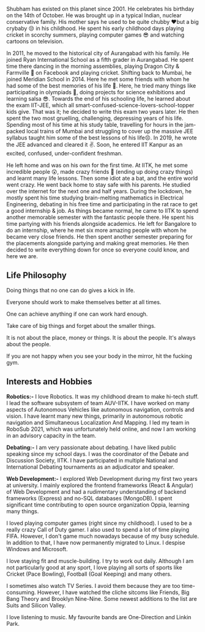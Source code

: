 
Shubham has existed on this planet since 2001. He celebrates his birthday on the 14th of October. He was brought up in a typical Indian, nuclear conservative family. His mother says he used to be quite chubby ♥but a big crybaby 😒 in his childhood. He spent his early childhood days playing cricket in scorchy summers, playing computer games 😎 and watching cartoons on television.

In 2011, he moved to the historical city of Aurangabad with his family. He joined Ryan International School as a fifth grader in Aurangabad. He spent time there dancing in the morning assemblies, playing Dragon City & Farmville 🤩 on Facebook and playing cricket. Shifting back to Mumbai, he joined Meridian School in 2014. Here he met some friends with whom he had some of the best memories of his life 🥰. Here, he tried many things like participating in olympiads 🤔, doing projects for science exhibitions and learning salsa 😎. Towards the end of his schooling life, he learned about the exam IIT-JEE, which all smart-confused-science-lovers-school-topper kids give. That was it; he decided to write this exam two years later. He then spent the two most gruelling, challenging, depressing years of his life. Spending most of his time at his study table, travelling for hours in the jam-packed local trains of Mumbai and struggling to cover up the massive JEE syllabus taught him some of the best lessons of his life😣. In 2019, he wrote the JEE advanced and cleared it ✌. Soon, he entered IIT Kanpur as an excited, confused, under-confident freshman.

He left home and was on his own for the first time. At IITK, he met some incredible people 😲, made crazy friends 🥳 (ending up doing crazy things) and learnt many life lessons. Then some idiot ate a bat, and the entire world went crazy. He went back home to stay safe with his parents. He studied over the internet for the next one and half years. During the lockdown, he mostly spent his time studying brain-melting mathematics in Electrical Engineering, debating in his free time and participating in the rat race to get a good internship & job. As things became normal, he came to IITK to spend another memorable semester with the fantastic people there. He spent his time partying with his friends alongside academics. He left for Bangalore to do an internship, where he met six more amazing people with whom he became very close friends. He then spent another semester preparing for the placements alongside partying and making great memories. He then decided to write everything down for once so everyone could know, and here we are. 

## Life Philosophy

Doing things that no one can do gives a kick in life.

Everyone should work to make themselves better at all times. 

One can achieve anything if one can work hard enough.

Take care of big things and forget about the smaller things.

It is not about the place, money or things. It is about the people. It's always about the people.

If you are not happy when you see your body in the mirror, hit the fucking gym.

## Interests and Hobbies

**Robotics:-** I love Robotics. It was my childhood dream to make hi-tech stuff. I lead the software subsystem of team AUV-IITK. I have worked on many aspects of Autonomous Vehicles like autonomous navigation, controls and vision. I have learnt many new things, primarily in autonomous robotic navigation and Simultaneous Localization And Mapping. I led my team in RoboSub 2021, which was unfortunately held online, and now I am working in an advisory capacity in the team.

**Debating:-** I am very passionate about debating. I have liked public speaking since my school days. I was the coordinator of the Debate and Discussion Society, IITK. I have participated in multiple National and International Debating tournaments as an adjudicator and speaker. 

**Web Development:-** I explored Web Development during my first two years at university. I mainly explored the frontend frameworks (React & Angular) of Web Development and had a rudimentary understanding of backend frameworks (Express) and no-SQL databases (MongoDB). I spent significant time contributing to open source organization Oppia, learning many things. 

I loved playing computer games (right since my childhood). I used to be a really crazy Call of Duty gamer. I also used to spend a lot of time playing FIFA. However, I don't game much nowadays because of my busy schedule. In addition to that, I have now permanently migrated to Linux. I despise Windows and Microsoft. 

I love staying fit and muscle-building. I try to work out daily. Although I am not particularly good at any sport, I love playing all sorts of sports like Cricket (Pace Bowling), Football (Goal Keeping) and many others.

I sometimes also watch TV Series. I avoid them because they are too time-consuming. However, I have watched the cliche sitcoms like Friends, Big Bang Theory and Brooklyn Nine-Nine. Some newest additions to the list are Suits and Silicon Valley.

I love listening to music. My favourite bands are One-Direction and Linkin Park. 